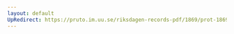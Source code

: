 ```yaml
---
layout: default
UpRedirect: https://pruto.im.uu.se/riksdagen-records-pdf/1869/prot-1869--ak--130.pdf
---
```

